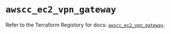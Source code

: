 # `awscc_ec2_vpn_gateway`

Refer to the Terraform Registory for docs: [`awscc_ec2_vpn_gateway`](https://registry.terraform.io/providers/hashicorp/awscc/0.70.0/docs/resources/ec2_vpn_gateway).
